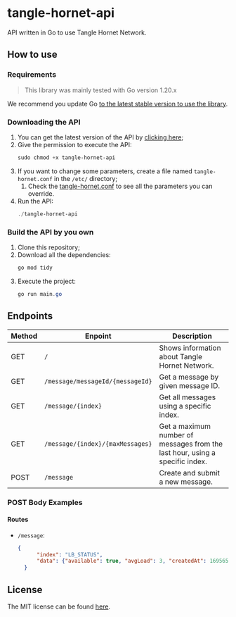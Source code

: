 # tangle-hornet-api
API written in Go to use Tangle Hornet Network.

## How to use

### Requirements
> This library was mainly tested with Go version 1.20.x

We recommend you update Go [to the latest stable version to use the library](https://go.dev/).

### Downloading the API

1. You can get the latest version of the API by [clicking here](https://github.com/AllanCapistrano/tangle-hornet-api/releases/download/v1.3.1/tangle-hornet-api);
2. Give the permission to execute the API:
   ```powershell
   sudo chmod +x tangle-hornet-api
   ```
3. If you want to change some parameters, create a file named `tangle-hornet.conf` in the `/etc/` directory;
   1. Check the [tangle-hornet.conf](https://github.com/AllanCapistrano/tangle-hornet-api/blob/main/config/tangle-hornet.conf) to see all the parameters you can override.
4. Run the API:
   ```powershell
   ./tangle-hornet-api
   ```
   
### Build the API by you own

1. Clone this repository;
2. Download all the dependencies:
   ```powershell
   go mod tidy
   ```
3. Execute the project:
   ```powershell
   go run main.go
   ```

## Endpoints

| Method | Enpoint | Description |
| ------ | ------- | ----------- | 
| GET | `/` | Shows information about Tangle Hornet Network. | 
| GET | `/message/messageId/{messageId}` | Get a message by given message ID. |
| GET | `/message/{index}` | Get all messages using a specific index. |
| GET | `/message/{index}/{maxMessages}` | Get a maximum number of messages from the last hour, using a specific index. |
| POST | `/message` | Create and submit a new message. |

### POST Body Examples

#### Routes

- `/message`:
  ```json
  {
		"index": "LB_STATUS",
		"data": {"available": true, "avgLoad": 3, "createdAt": 1695652263921, "group": "group4", "lastLoad": 4, "publishedAt": 1695652267529, "source": "source4", "type": "LB_STATUS"}
	}
  ```

## License
The MIT license can be found [here](./LICENSE).
